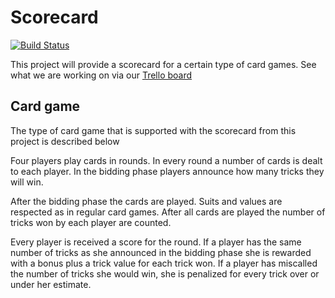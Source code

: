 Scorecard
=========

[![Build Status](https://secure.travis-ci.org/dvberkel/ScoreCard.png)](http://travis-ci.org/dvberkel/ScoreCard)

This project will provide a scorecard for a certain type of card
games. See what we are working on via our
[Trello board](https://trello.com/board/scorecard/4f3a69e826d5cf580c05e727 "Trello board for ScoreCard project")

Card game
---------

The type of card game that is supported with the scorecard from this
project is described below

Four players play cards in rounds. In every round a number of cards is
dealt to each player. In the bidding phase players announce how many
tricks they will win.

After the bidding phase the cards are played. Suits and values are
respected as in regular card games. After all cards are played the
number of tricks won by each player are counted.

Every player is received a score for the round. If a player has the
same number of tricks as she announced in the bidding phase she is
rewarded with a bonus plus a trick value for each trick won. If a
player has miscalled the number of tricks she would win, she is
penalized for every trick over or under her estimate.